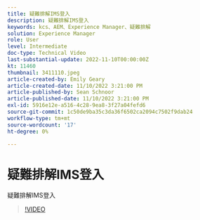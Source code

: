 ```yaml
---
title: 疑難排解IMS登入
description: 疑難排解IMS登入
keywords: kcs、AEM、Experience Manager、疑難排解
solution: Experience Manager
role: User
level: Intermediate
doc-type: Technical Video
last-substantial-update: 2022-11-10T00:00:00Z
kt: 11460
thumbnail: 3411110.jpeg
article-created-by: Emily Geary
article-created-date: 11/10/2022 3:21:00 PM
article-published-by: Sean Schnoor
article-published-date: 11/10/2022 3:21:00 PM
exl-id: 5916e12e-a516-4c28-9ea8-3f27a04fefd6
source-git-commit: 1c50de9ba35c3da36f6502ca2094c7502f9dab24
workflow-type: tm+mt
source-wordcount: '17'
ht-degree: 0%

---
```


# 疑難排解IMS登入

疑難排解IMS登入

>[!VIDEO](https://video.tv.adobe.com/v/3411110/?quality=12&learn=on)
